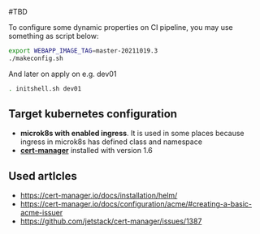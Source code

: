#TBD

To configure some dynamic properties on CI pipeline, you may use something as script below:
```bash
export WEBAPP_IMAGE_TAG=master-20211019.3
./makeconfig.sh
```
And later on apply on e.g. dev01
```bash
. initshell.sh dev01

```

##
## Target kubernetes configuration
- **microk8s with enabled ingress**. It is used in some places because ingress in microk8s has defined class and namespace
- **[cert-manager](https://cert-manager.io/)** installed with version 1.6

## Used artlcles
- https://cert-manager.io/docs/installation/helm/
- https://cert-manager.io/docs/configuration/acme/#creating-a-basic-acme-issuer
- https://github.com/jetstack/cert-manager/issues/1387
